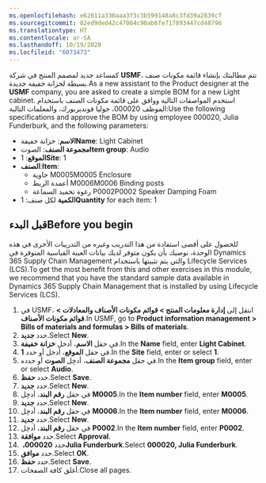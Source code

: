 ```yaml
---
ms.openlocfilehash: e62611a330aaa3f3c3b599148a8c3fd39a2839cf
ms.sourcegitcommit: 82ed9ded42c47064c90ab6fe717893447cd48796
ms.translationtype: HT
ms.contentlocale: ar-SA
ms.lasthandoff: 10/19/2020
ms.locfileid: "6073473"
---
```

<span data-ttu-id="85ca3-101">كمساعد جديد لمصمم المنتج في شركة **USMF**، تتم مطالبتك بإنشاء قائمة مكونات صنف بسيطة لخزانة خفيفة جديدة.</span><span class="sxs-lookup"><span data-stu-id="85ca3-101">As a new assistant to the Product designer at the **USMF** company, you are asked to create a simple BOM for a new Light cabinet.</span></span> <span data-ttu-id="85ca3-102">استخدم المواصفات التالية ووافق على قائمة مكونات الصنف باستخدام الموظف 000020، جوليا فونديربورك، والمعلمات التالية:</span><span class="sxs-lookup"><span data-stu-id="85ca3-102">Use the following specifications and approve the BOM by using employee 000020, Julia Funderburk, and the following parameters:</span></span>

-   <span data-ttu-id="85ca3-103">**الاسم**: خزانة خفيفة</span><span class="sxs-lookup"><span data-stu-id="85ca3-103">**Name**: Light Cabinet</span></span>
-   <span data-ttu-id="85ca3-104">**مجموعة الصنف**: الصوت</span><span class="sxs-lookup"><span data-stu-id="85ca3-104">**Item group**: Audio</span></span>
-   <span data-ttu-id="85ca3-105">**الموقع**: ‏1</span><span class="sxs-lookup"><span data-stu-id="85ca3-105">**Site**: 1</span></span>
-   <span data-ttu-id="85ca3-106">**الصنف**:</span><span class="sxs-lookup"><span data-stu-id="85ca3-106">**Item**:</span></span>
    -   <span data-ttu-id="85ca3-107">حاوية M0005</span><span class="sxs-lookup"><span data-stu-id="85ca3-107">M0005 Enclosure</span></span>
    -   <span data-ttu-id="85ca3-108">أعمدة الربط M0006</span><span class="sxs-lookup"><span data-stu-id="85ca3-108">M0006 Binding posts</span></span>
    -   <span data-ttu-id="85ca3-109">رغوة تخميد السماعة P0002</span><span class="sxs-lookup"><span data-stu-id="85ca3-109">P0002 Speaker Damping Foam</span></span>
-   <span data-ttu-id="85ca3-110">**الكمية** لكل صنف: 1</span><span class="sxs-lookup"><span data-stu-id="85ca3-110">**Quantity** for each item: 1</span></span>

## <a name="before-you-begin"></a><span data-ttu-id="85ca3-111">قبل البدء</span><span class="sxs-lookup"><span data-stu-id="85ca3-111">Before you begin</span></span> 

<span data-ttu-id="85ca3-112">للحصول على أقصى استفادة من هذا التدريب وغيره من التدريبات الأخرى في هذه الوحدة، نوصيك بأن يكون متوفر لديك بيانات العينة القياسية المتوفرة في Dynamics 365 Supply Chain Management والتي يتم تثبيتها باستخدام Lifecycle Services ‏(LCS).</span><span class="sxs-lookup"><span data-stu-id="85ca3-112">To get the most benefit from this and other exercises in this module, we recommend that you have the standard sample data available in Dynamics 365 Supply Chain Management that is installed by using Lifecycle Services (LCS).</span></span>

1.  <span data-ttu-id="85ca3-113">في USMF، انتقل إلى **إدارة معلومات المنتج > قوائم مكونات الأصناف والمعادلات > قوائم مكونات الأصناف**.</span><span class="sxs-lookup"><span data-stu-id="85ca3-113">In USMF, go to **Product information management > Bills of materials and formulas > Bills of materials**.</span></span>
2.  <span data-ttu-id="85ca3-114">حدد **جديد‎**.</span><span class="sxs-lookup"><span data-stu-id="85ca3-114">Select **New**.</span></span>
3.  <span data-ttu-id="85ca3-115">في حقل **الاسم**، أدخل **خزانة خفيفة**.</span><span class="sxs-lookup"><span data-stu-id="85ca3-115">In the **Name** field, enter **Light Cabinet**.</span></span>
4.  <span data-ttu-id="85ca3-116">في حقل **الموقع**، أدخل أو حدد **1**.</span><span class="sxs-lookup"><span data-stu-id="85ca3-116">In the **Site** field, enter or select **1**.</span></span>
5.  <span data-ttu-id="85ca3-117">في حقل **مجموعة الصنف**، أدخِل **الصوت** أو حدده.</span><span class="sxs-lookup"><span data-stu-id="85ca3-117">In the **Item group** field, enter or select **Audio**.</span></span>
6.  <span data-ttu-id="85ca3-118">حدد **حفظ**.</span><span class="sxs-lookup"><span data-stu-id="85ca3-118">Select **Save**.</span></span>
7.  <span data-ttu-id="85ca3-119">حدد **جديد‎**.</span><span class="sxs-lookup"><span data-stu-id="85ca3-119">Select **New**.</span></span>
8.  <span data-ttu-id="85ca3-120">في حقل **رقم البند**، أدخِل **M0005**.</span><span class="sxs-lookup"><span data-stu-id="85ca3-120">In the **Item number** field, enter **M0005**.</span></span>
9.  <span data-ttu-id="85ca3-121">حدد **جديد‎**.</span><span class="sxs-lookup"><span data-stu-id="85ca3-121">Select **New**.</span></span>
10. <span data-ttu-id="85ca3-122">في حقل **رقم البند**، أدخِل **M0006**.</span><span class="sxs-lookup"><span data-stu-id="85ca3-122">In the **Item number** field, enter **M0006**.</span></span>
11. <span data-ttu-id="85ca3-123">حدد **جديد‎**.</span><span class="sxs-lookup"><span data-stu-id="85ca3-123">Select **New**.</span></span>
12. <span data-ttu-id="85ca3-124">في حقل **رقم البند**، أدخِل **P0002**.</span><span class="sxs-lookup"><span data-stu-id="85ca3-124">In the **Item number** field, enter **P0002**.</span></span>
13. <span data-ttu-id="85ca3-125">حدد **موافقة**.</span><span class="sxs-lookup"><span data-stu-id="85ca3-125">Select **Approval**.</span></span>
14. <span data-ttu-id="85ca3-126">حدد **000020، ‏Julia Funderburk**.</span><span class="sxs-lookup"><span data-stu-id="85ca3-126">Select **000020, Julia Funderburk**.</span></span>
15. <span data-ttu-id="85ca3-127">حدد **موافق**.</span><span class="sxs-lookup"><span data-stu-id="85ca3-127">Select **OK**.</span></span>
16. <span data-ttu-id="85ca3-128">حدد **حفظ**.</span><span class="sxs-lookup"><span data-stu-id="85ca3-128">Select **Save**.</span></span>
17. <span data-ttu-id="85ca3-129">أغلق كافة الصفحات.</span><span class="sxs-lookup"><span data-stu-id="85ca3-129">Close all pages.</span></span>
